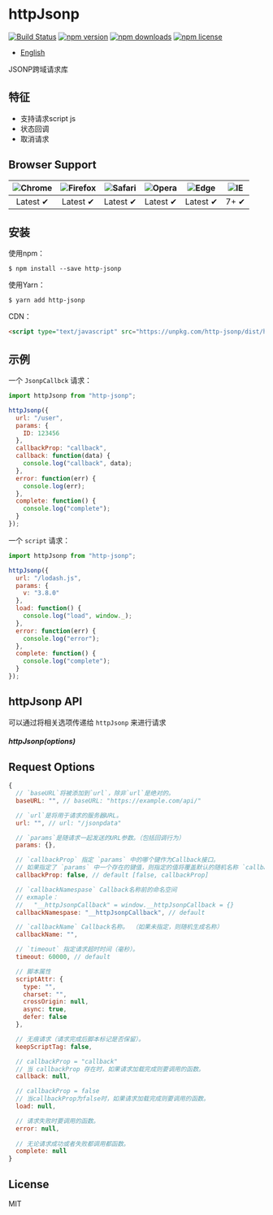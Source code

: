 # httpJsonp

[![Build Status](https://travis-ci.org/iDerekLi/http-jsonp.svg?branch=master)](https://travis-ci.org/iDerekLi/http-jsonp)
[![npm version](https://img.shields.io/npm/v/http-jsonp.svg?style=flat-square)](https://www.npmjs.com/package/http-jsonp)
[![npm downloads](https://img.shields.io/npm/dm/http-jsonp.svg?style=flat-square)](https://www.npmjs.com/package/http-jsonp)
[![npm license](https://img.shields.io/npm/l/http-jsonp.svg?style=flat-square)](https://github.com/iderekli/http-jsonp)

* [English](./README.md)

JSONP跨域请求库

## 特征

- 支持请求script js
- 状态回调
- 取消请求

## Browser Support

| ![Chrome](https://raw.github.com/alrra/browser-logos/master/src/chrome/chrome_48x48.png) | ![Firefox](https://raw.github.com/alrra/browser-logos/master/src/firefox/firefox_48x48.png) | ![Safari](https://raw.github.com/alrra/browser-logos/master/src/safari/safari_48x48.png) | ![Opera](https://raw.github.com/alrra/browser-logos/master/src/opera/opera_48x48.png) | ![Edge](https://raw.github.com/alrra/browser-logos/master/src/edge/edge_48x48.png) | ![IE](https://raw.githubusercontent.com/alrra/browser-logos/master/src/archive/internet-explorer_9-11/internet-explorer_9-11_48x48.png) |
| :---: | :---: | :---: | :---: | :---: | :---: |
| Latest ✔ | Latest ✔ | Latest ✔ | Latest ✔ | Latest ✔ | 7+ ✔ |

## 安装

使用npm：

```shell
$ npm install --save http-jsonp
```

使用Yarn：

```shell
$ yarn add http-jsonp
```

CDN：

```html
<script type="text/javascript" src="https://unpkg.com/http-jsonp/dist/http-jsonp.min.js"></script>
```

## 示例

一个 `JsonpCallbck` 请求：

```javascript
import httpJsonp from "http-jsonp";

httpJsonp({
  url: "/user",
  params: {
    ID: 123456
  },
  callbackProp: "callback",
  callback: function(data) {
    console.log("callback", data);
  },
  error: function(err) {
    console.log(err);
  },
  complete: function() {
    console.log("complete");
  }
});
```

一个 `script` 请求：

```javascript
import httpJsonp from "http-jsonp";

httpJsonp({
  url: "/lodash.js",
  params: {
    v: "3.8.0"
  },
  load: function() {
    console.log("load", window._);
  },
  error: function(err) {
    console.log("error");
  },
  complete: function() {
    console.log("complete");
  }
});
```

## httpJsonp API

可以通过将相关选项传递给 `httpJsonp` 来进行请求

##### httpJsonp(options)

## Request Options

```javascript
{
  // `baseURL`将被添加到`url`，除非`url`是绝对的。
  baseURL: "", // baseURL: "https://example.com/api/"

  // `url`是将用于请求的服务器URL。
  url: "", // url: "/jsonpdata"

  // `params`是随请求一起发送的URL参数。（包括回调行为）
  params: {},

  // `callbackProp` 指定 `params` 中的哪个键作为Callback接口。
  // 如果指定了 `params` 中一个存在的键值，则指定的值将覆盖默认的随机名称 `callbackName`
  callbackProp: false, // default [false, callbackProp]

  // `callbackNamespase` Callback名称前的命名空间
  // exmaple：
  //   "__httpJsonpCallback" = window.__httpJsonpCallback = {}
  callbackNamespase: "__httpJsonpCallback", // default

  // `callbackName` Callback名称。 （如果未指定，则随机生成名称）
  callbackName: "",

  // `timeout` 指定请求超时时间（毫秒）。
  timeout: 60000, // default

  // 脚本属性
  scriptAttr: {
    type: "",
    charset: "",
    crossOrigin: null,
    async: true,
    defer: false
  },

  // 无痕请求（请求完成后脚本标记是否保留）。
  keepScriptTag: false,

  // callbackProp = "callback"
  // 当 callbackProp 存在时，如果请求加载完成则要调用的函数。
  callback: null,

  // callbackProp = false
  // 当callbackProp为false时，如果请求加载完成则要调用的函数。
  load: null,

  // 请求失败时要调用的函数。
  error: null,
  
  // 无论请求成功或者失败都调用都函数。
  complete: null
}
```

## License

MIT
